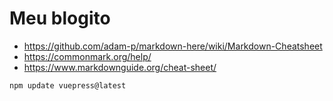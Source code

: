 # Meu blogito

- https://github.com/adam-p/markdown-here/wiki/Markdown-Cheatsheet
- https://commonmark.org/help/
- https://www.markdownguide.org/cheat-sheet/


```
npm update vuepress@latest
```

